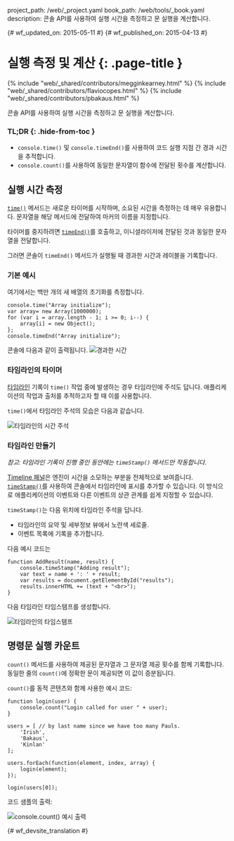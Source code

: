 project_path: /web/_project.yaml
book_path: /web/tools/_book.yaml
description: 콘솔 API를 사용하여 실행 시간을 측정하고 문 실행을 계산합니다.

{# wf_updated_on: 2015-05-11 #}
{# wf_published_on: 2015-04-13 #}

# 실행 측정 및 계산 {: .page-title }

{% include "web/_shared/contributors/megginkearney.html" %}
{% include "web/_shared/contributors/flaviocopes.html" %}
{% include "web/_shared/contributors/pbakaus.html" %}

콘솔 API를 사용하여 실행 시간을 측정하고 문 실행을 계산합니다.


### TL;DR {: .hide-from-toc }
-  <code>console.time()</code> 및 <code>console.timeEnd()</code>를 사용하여 코드 실행 지점 간 경과 시간을 추적합니다.
-  <code>console.count()</code>를 사용하여 동일한 문자열이 함수에 전달된 횟수를 계산합니다.


## 실행 시간 측정

[`time()`](./console-reference#consoletimelabel) 메서드는 새로운 타이머를 시작하며, 소요된 시간을 측정하는 데 매우 유용합니다. 문자열을 해당 메서드에 전달하여 마커의 이름을 지정합니다.

타이머를 중지하려면 [`timeEnd()`](./console-reference#consoletimeendlabel)를 호출하고, 이니셜라이저에 전달된 것과 동일한 문자열을 전달합니다.

그러면 콘솔이 `timeEnd()` 메서드가 실행될 때 경과한 시간과 레이블을 기록합니다.

### 기본 예시

여기에서는 백만 개의 새 배열의 초기화를 측정합니다.


    console.time("Array initialize");
    var array= new Array(1000000);
    for (var i = array.length - 1; i >= 0; i--) {
        array[i] = new Object();
    };
    console.timeEnd("Array initialize");
    

콘솔에 다음과 같이 출력됩니다.
![경과한 시간](images/track-executions-time-duration.png)

###  타임라인의 타이머

[타임라인](/web/tools/chrome-devtools/profile/evaluate-performance/timeline-tool) 기록이 `time()` 작업 중에 발생하는 경우 타임라인에 주석도 답니다. 애플리케이션의 작업과 출처를 추적하고자 할 때 이를 사용합니다.

`time()`에서 타임라인 주석의 모습은 다음과 같습니다.

![타임라인의 시간 주석](images/track-executions-time-annotation-on-timeline.png)

### 타임라인 만들기

*참고: 타임라인 기록이 진행 중인 동안에는 `timeStamp()` 메서드만 작동합니다.*

[Timeline 패널](/web/tools/chrome-devtools/profile/evaluate-performance/timeline-tool)은 엔진이 시간을 소모하는 부분을 전체적으로 보여줍니다.
[`timeStamp()`](./console-reference#consoletimestamplabel)를 사용하여 콘솔에서 타임라인에 표시를 추가할 수 있습니다. 이 방식으로 애플리케이션의 이벤트와 다른 이벤트의 상관 관계를 쉽게 지정할 수 있습니다.

`timeStamp()`는 다음 위치에 타임라인 주석을 답니다.

- 타임라인의 요약 및 세부정보 뷰에서 노란색 세로줄.
- 이벤트 목록에 기록을 추가합니다.

다음 예시 코드는


    function AddResult(name, result) {
        console.timeStamp("Adding result");
        var text = name + ': ' + result;
        var results = document.getElementById("results");
        results.innerHTML += (text + "<br>");
    }
    

다음 타임라인 타임스탬프를 생성합니다.

![타임라인의 타임스탬프](images/track-executions-timestamp2.png)

## 명령문 실행 카운트

`count()` 메서드를 사용하여 제공된 문자열과 그 문자열 제공 횟수를 함께 기록합니다. 동일한 줄의 `count()`에 정확한 문이 제공되면 이 값이 증분됩니다.

`count()`를 동적 콘텐츠와 함께 사용한 예시 코드:


    function login(user) {
        console.count("Login called for user " + user);
    }
    
    users = [ // by last name since we have too many Pauls.
        'Irish',
        'Bakaus',
        'Kinlan'
    ];
    
    users.forEach(function(element, index, array) {
        login(element);
    });
    
    login(users[0]);
    

코드 샘플의 출력:

![console.count() 예시 출력](images/track-executions-console-count.png)




{# wf_devsite_translation #}
